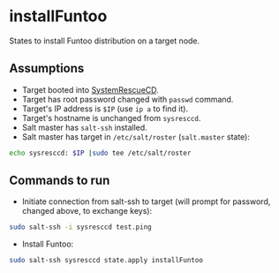 # installFuntoo
States to install Funtoo distribution on a target node.

## Assumptions
* Target booted into [SystemRescueCD].
* Target has root password changed with `passwd` command.
* Target's IP address is `$IP` (use `ip a` to find it).
* Target's hostname is unchanged from `sysresccd`.
* Salt master has `salt-ssh` installed.
* Salt master has target in `/etc/salt/roster` (`salt.master` state):
```sh
echo sysresccd: $IP |sudo tee /etc/salt/roster
```

## Commands to run
* Initiate connection from salt-ssh to target (will prompt for password,
changed above, to exchange keys):
```sh
sudo salt-ssh -i sysresccd test.ping
```
* Install Funtoo:
```sh
sudo salt-ssh sysresccd state.apply installFuntoo
```

[SystemRescueCD]: http://www.system-rescue-cd.org/
